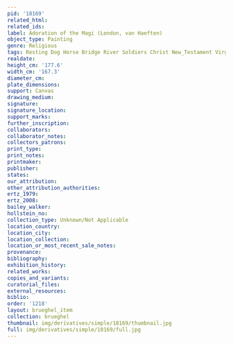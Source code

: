 ```yaml
---
pid: '18169'
related_html: 
related_ids: 
label: Adoration of the Magi (London, van Haeften)
object_type: Painting
genre: Religious
tags: Resting Dog Horse Bridge River Soldiers Christ New_Testament Virgin_Mary
realdate: 
height_cm: '177.6'
width_cm: '167.3'
diameter_cm: 
plate_dimensions: 
support: Canvas
drawing_medium: 
signature: 
signature_location: 
support_marks: 
further_inscription: 
collaborators: 
collaborator_notes: 
collectors_patrons: 
print_type: 
print_notes: 
printmaker: 
publisher: 
states: 
our_attribution: 
other_attribution_authorities: 
ertz_1979: 
ertz_2008: 
bailey_walker: 
hollstein_no: 
collection_type: Unknown/Not Applicable
location_country: 
location_city: 
location_collection: 
location_or_most_recent_sale_notes: 
provenance: 
bibliography: 
exhibition_history: 
related_works: 
copies_and_variants: 
curatorial_files: 
external_resources: 
biblio: 
order: '1218'
layout: brueghel_item
collection: brueghel
thumbnail: img/derivatives/simple/18169/thumbnail.jpg
full: img/derivatives/simple/18169/full.jpg
---
```

